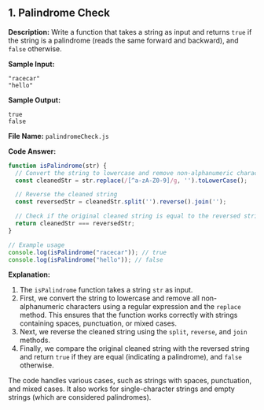 ## 1. Palindrome Check

**Description:**
Write a function that takes a string as input and returns `true` if the string is a palindrome (reads the same forward and backward), and `false` otherwise.

**Sample Input:**
```
"racecar"
"hello"
```

**Sample Output:**
```
true
false
```

**File Name:** `palindromeCheck.js`

**Code Answer:**

```javascript
function isPalindrome(str) {
  // Convert the string to lowercase and remove non-alphanumeric characters
  const cleanedStr = str.replace(/[^a-zA-Z0-9]/g, '').toLowerCase();

  // Reverse the cleaned string
  const reversedStr = cleanedStr.split('').reverse().join('');

  // Check if the original cleaned string is equal to the reversed string
  return cleanedStr === reversedStr;
}

// Example usage
console.log(isPalindrome("racecar")); // true
console.log(isPalindrome("hello")); // false
```

**Explanation:**

1. The `isPalindrome` function takes a string `str` as input.
2. First, we convert the string to lowercase and remove all non-alphanumeric characters using a regular expression and the `replace` method. This ensures that the function works correctly with strings containing spaces, punctuation, or mixed cases.
3. Next, we reverse the cleaned string using the `split`, `reverse`, and `join` methods.
4. Finally, we compare the original cleaned string with the reversed string and return `true` if they are equal (indicating a palindrome), and `false` otherwise.

The code handles various cases, such as strings with spaces, punctuation, and mixed cases. It also works for single-character strings and empty strings (which are considered palindromes).